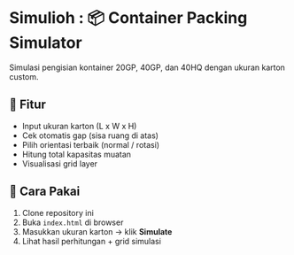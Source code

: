 # Simulioh : 📦 Container Packing Simulator

Simulasi pengisian kontainer 20GP, 40GP, dan 40HQ dengan ukuran karton custom.

## 🚀 Fitur
- Input ukuran karton (L x W x H)
- Cek otomatis gap (sisa ruang di atas)
- Pilih orientasi terbaik (normal / rotasi)
- Hitung total kapasitas muatan
- Visualisasi grid layer

## 📖 Cara Pakai
1. Clone repository ini
2. Buka `index.html` di browser
3. Masukkan ukuran karton → klik **Simulate**
4. Lihat hasil perhitungan + grid simulasi

